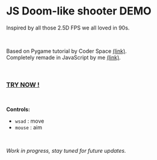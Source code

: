 # JS Doom-like shooter DEMO

Inspired by all those 2.5D FPS we all loved in 90s.

<br>

Based on Pygame tutorial by Coder Space [(link)](https://youtu.be/ECqUrT7IdqQ).<br>
Completely remade in JavaScript by me [(link)](http://www.viktorbem.cz/).<br>

<br>

### [TRY NOW !](https://malchikkcz.github.io/JS-doom-like/)

<br>

**Controls:**<br>
- `wsad` : move
- `mouse` : aim

<br>

*Work in progress, stay tuned for future updates.*
